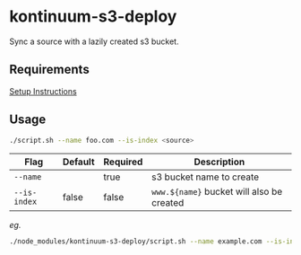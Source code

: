 # kontinuum-s3-deploy

Sync a source with a lazily created s3 bucket.

## Requirements

[Setup Instructions](https://github.com/esayemm/kontinuum)


## Usage

```sh
./script.sh --name foo.com --is-index <source>
```


|Flag|Default|Required|Description|
|---|---|---|---|
|`--name`||true|s3 bucket name to create|
|`--is-index`|false|false|`www.${name}` bucket will also be created|

*eg.*

```sh
./node_modules/kontinuum-s3-deploy/script.sh --name example.com --is-index ./build
```